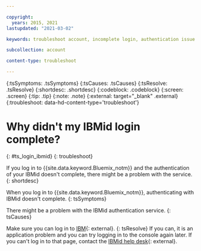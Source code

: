 ```yaml
---

copyright:
  years: 2015, 2021
lastupdated: "2021-03-02"

keywords: troubleshoot account, incomplete login, authentication issue 

subcollection: account

content-type: troubleshoot

---
```


{:tsSymptoms: .tsSymptoms}
{:tsCauses: .tsCauses}
{:tsResolve: .tsResolve}
{:shortdesc: .shortdesc}
{:codeblock: .codeblock}
{:screen: .screen}
{:tip: .tip}
{:note: .note}
{:external: target="_blank" .external}
{:troubleshoot: data-hd-content-type='troubleshoot'}

# Why didn't my IBMid login complete?
{: #ts_login_ibmid}
{: troubleshoot}

If you log in to {{site.data.keyword.Bluemix_notm}} and the authentication of your IBMid doesn't complete, there might be a problem with the service.
{: shortdesc}

When you log in to {{site.data.keyword.Bluemix_notm}}, authenticating with IBMid doesn't complete.
{: tsSymptoms}

There might be a problem with the IBMid authentication service.
{: tsCauses}

Make sure you can log in to [IBM](https://login.ibm.com/authsvc/mtfim/sps/authsvc?PolicyId=urn:ibm:security:authentication:asf:basicldapuser){: external}. 
{: tsResolve}
If you can, it is an application problem and you can try logging in to the console again later. If you can't log in to that page, contact the [IBMid help desk](https://www.ibm.com/ibmid/myibm/help/us/helpdesk.html){: external}.  
